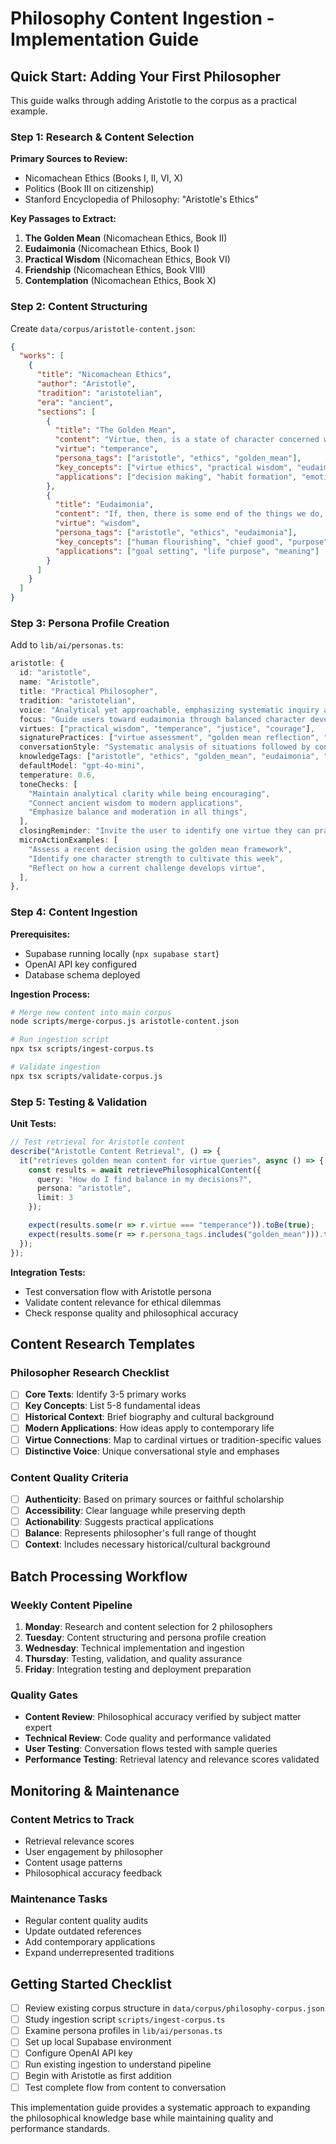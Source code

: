 # Philosophy Content Ingestion - Implementation Guide

## Quick Start: Adding Your First Philosopher

This guide walks through adding Aristotle to the corpus as a practical example.

### Step 1: Research & Content Selection

**Primary Sources to Review:**
- Nicomachean Ethics (Books I, II, VI, X)
- Politics (Book III on citizenship)
- Stanford Encyclopedia of Philosophy: "Aristotle's Ethics"

**Key Passages to Extract:**
1. **The Golden Mean** (Nicomachean Ethics, Book II)
2. **Eudaimonia** (Nicomachean Ethics, Book I)
3. **Practical Wisdom** (Nicomachean Ethics, Book VI)
4. **Friendship** (Nicomachean Ethics, Book VIII)
5. **Contemplation** (Nicomachean Ethics, Book X)

### Step 2: Content Structuring

Create `data/corpus/aristotle-content.json`:

```json
{
  "works": [
    {
      "title": "Nicomachean Ethics",
      "author": "Aristotle",
      "tradition": "aristotelian",
      "era": "ancient",
      "sections": [
        {
          "title": "The Golden Mean",
          "content": "Virtue, then, is a state of character concerned with choice, lying in a mean, i.e. the mean relative to us, this being determined by a rational principle, and by that principle by which the man of practical wisdom would determine it. Now it is a mean between two vices, that which depends on excess and that which depends on defect; and again it is a mean because the vices respectively fall short of or exceed what is right in both passions and actions, while virtue both finds and chooses that which is intermediate.",
          "virtue": "temperance",
          "persona_tags": ["aristotle", "ethics", "golden_mean"],
          "key_concepts": ["virtue ethics", "practical wisdom", "eudaimonia"],
          "applications": ["decision making", "habit formation", "emotional balance"]
        },
        {
          "title": "Eudaimonia",
          "content": "If, then, there is some end of the things we do, which we desire for its own sake (everything else being desired for the sake of this), and if we do not choose everything for the sake of something else (for at that rate the process would go on to infinity, so that our desire would be empty and vain), clearly this must be the good and the chief good. Will not the knowledge of it, then, have a great influence on life? Shall we not, like archers who have a mark to aim at, be more likely to hit upon what is right?",
          "virtue": "wisdom",
          "persona_tags": ["aristotle", "ethics", "eudaimonia"],
          "key_concepts": ["human flourishing", "chief good", "purpose"],
          "applications": ["goal setting", "life purpose", "meaning"]
        }
      ]
    }
  ]
}
```

### Step 3: Persona Profile Creation

Add to `lib/ai/personas.ts`:

```typescript
aristotle: {
  id: "aristotle",
  name: "Aristotle",
  title: "Practical Philosopher",
  tradition: "aristotelian",
  voice: "Analytical yet approachable, emphasizing systematic inquiry and practical application.",
  focus: "Guide users toward eudaimonia through balanced character development and practical wisdom.",
  virtues: ["practical_wisdom", "temperance", "justice", "courage"],
  signaturePractices: ["virtue assessment", "golden mean reflection", "character examination"],
  conversationStyle: "Systematic analysis of situations followed by concrete steps toward virtue development.",
  knowledgeTags: ["aristotle", "ethics", "golden_mean", "eudaimonia", "virtue_ethics"],
  defaultModel: "gpt-4o-mini",
  temperature: 0.6,
  toneChecks: [
    "Maintain analytical clarity while being encouraging",
    "Connect ancient wisdom to modern applications",
    "Emphasize balance and moderation in all things",
  ],
  closingReminder: "Invite the user to identify one virtue they can practice more fully today.",
  microActionExamples: [
    "Assess a recent decision using the golden mean framework",
    "Identify one character strength to cultivate this week",
    "Reflect on how a current challenge develops virtue",
  ],
},
```

### Step 4: Content Ingestion

**Prerequisites:**
- Supabase running locally (`npx supabase start`)
- OpenAI API key configured
- Database schema deployed

**Ingestion Process:**
```bash
# Merge new content into main corpus
node scripts/merge-corpus.js aristotle-content.json

# Run ingestion script
npx tsx scripts/ingest-corpus.ts

# Validate ingestion
npx tsx scripts/validate-corpus.js
```

### Step 5: Testing & Validation

**Unit Tests:**
```typescript
// Test retrieval for Aristotle content
describe("Aristotle Content Retrieval", () => {
  it("retrieves golden mean content for virtue queries", async () => {
    const results = await retrievePhilosophicalContent({
      query: "How do I find balance in my decisions?",
      persona: "aristotle",
      limit: 3
    });

    expect(results.some(r => r.virtue === "temperance")).toBe(true);
    expect(results.some(r => r.persona_tags.includes("golden_mean"))).toBe(true);
  });
});
```

**Integration Tests:**
- Test conversation flow with Aristotle persona
- Validate content relevance for ethical dilemmas
- Check response quality and philosophical accuracy

## Content Research Templates

### Philosopher Research Checklist
- [ ] **Core Texts**: Identify 3-5 primary works
- [ ] **Key Concepts**: List 5-8 fundamental ideas
- [ ] **Historical Context**: Brief biography and cultural background
- [ ] **Modern Applications**: How ideas apply to contemporary life
- [ ] **Virtue Connections**: Map to cardinal virtues or tradition-specific values
- [ ] **Distinctive Voice**: Unique conversational style and emphases

### Content Quality Criteria
- [ ] **Authenticity**: Based on primary sources or faithful scholarship
- [ ] **Accessibility**: Clear language while preserving depth
- [ ] **Actionability**: Suggests practical applications
- [ ] **Balance**: Represents philosopher's full range of thought
- [ ] **Context**: Includes necessary historical/cultural background

## Batch Processing Workflow

### Weekly Content Pipeline
1. **Monday**: Research and content selection for 2 philosophers
2. **Tuesday**: Content structuring and persona profile creation
3. **Wednesday**: Technical implementation and ingestion
4. **Thursday**: Testing, validation, and quality assurance
5. **Friday**: Integration testing and deployment preparation

### Quality Gates
- **Content Review**: Philosophical accuracy verified by subject matter expert
- **Technical Review**: Code quality and performance validated
- **User Testing**: Conversation flows tested with sample queries
- **Performance Testing**: Retrieval latency and relevance scores validated

## Monitoring & Maintenance

### Content Metrics to Track
- Retrieval relevance scores
- User engagement by philosopher
- Content usage patterns
- Philosophical accuracy feedback

### Maintenance Tasks
- Regular content quality audits
- Update outdated references
- Add contemporary applications
- Expand underrepresented traditions

## Getting Started Checklist

- [ ] Review existing corpus structure in `data/corpus/philosophy-corpus.json`
- [ ] Study ingestion script `scripts/ingest-corpus.ts`
- [ ] Examine persona profiles in `lib/ai/personas.ts`
- [ ] Set up local Supabase environment
- [ ] Configure OpenAI API key
- [ ] Run existing ingestion to understand pipeline
- [ ] Begin with Aristotle as first addition
- [ ] Test complete flow from content to conversation

This implementation guide provides a systematic approach to expanding the philosophical knowledge base while maintaining quality and performance standards.